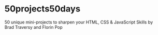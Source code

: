 # 50projects50days
50 unique mini-projects to sharpen your HTML, CSS &amp; JavaScript Skills by Brad Traversy and Florin Pop
